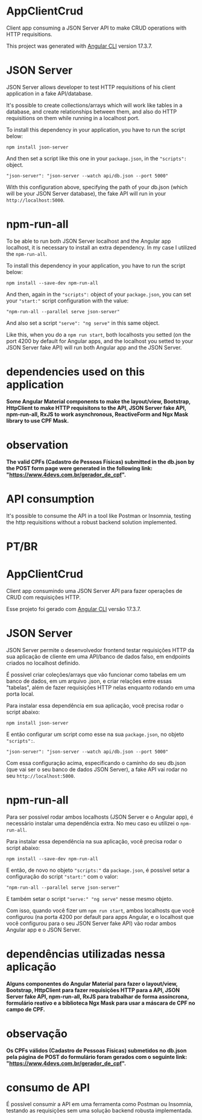 # AppClientCrud

Client app consuming a JSON Server API to make CRUD operations with HTTP requisitions.

This project was generated with [Angular CLI](https://github.com/angular/angular-cli) version 17.3.7.

# JSON Server

JSON Server allows developer to test HTTP requisitions of his client application in a fake API/database. 

It's possible to create collections/arrays which will work like tables in a database, and create relationships between them, and also do HTTP requisitions on them while running in a localhost port.

To install this dependency in your application, you have to run the script below:

`npm install json-server`

And then set a script like this one in your `package.json`, in the `"scripts":` object.

`"json-server": "json-server --watch api/db.json --port 5000"`

With this configuration above, specifying the path of your db.json (which will be your JSON Server database), the fake API will run in your `http://localhost:5000`.

# npm-run-all

To be able to run both JSON Server localhost and the Angular app localhost, it is necessary to install an extra dependency. In my case I utilized the `npm-run-all`. 

To install this dependency in your application, you have to run the script below:

`npm install --save-dev npm-run-all`

And then, again in the `"scripts":` object of your `package.json`, you can set your `"start:"` script configuration with the value:

`"npm-run-all --parallel serve json-server"`

And also set a script `"serve": "ng serve"` in this same object.

Like this, when you do a `npm run start`, both localhosts you setted (on the port 4200 by default for Angular apps, and the localhost you setted to your JSON Server fake API) will run both Angular app and the JSON Server.

# dependencies used on this application

**Some Angular Material components to make the layout/view, Bootstrap, HttpClient to make HTTP requisitons to the API, JSON Server fake API, npm-run-all, RxJS to work asynchronous, ReactiveForm and Ngx Mask library to use CPF Mask.**

# observation

**The valid CPFs (Cadastro de Pessoas Físicas) submitted in the db.json by the POST form page were generated in the following link: "https://www.4devs.com.br/gerador_de_cpf".**

# API consumption

It's possible to consume the API in a tool like Postman or Insomnia, testing the http requisitions without a robust backend solution implemented.
##
# PT/BR

# AppClientCrud

Client app consumindo uma JSON Server API para fazer operações de CRUD com requisições HTTP.

Esse projeto foi gerado com [Angular CLI](https://github.com/angular/angular-cli) versão 17.3.7.

# JSON Server

JSON Server permite o desenvolvedor frontend testar requisições HTTP da sua aplicação de cliente em uma API/banco de dados falso, em endpoints criados no localhost definido.

É possível criar coleções/arrays que vão funcionar como tabelas em um banco de dados, em um arquivo .json, e criar relações entre essas "tabelas", além de fazer requisições HTTP nelas enquanto rodando em uma porta local.

Para instalar essa dependência em sua aplicação, você precisa rodar o script abaixo:

`npm install json-server`

E então configurar um script como esse na sua `package.json`, no objeto `"scripts":`.

`"json-server": "json-server --watch api/db.json --port 5000"`

Com essa configuração acima, especificando o caminho do seu db.json (que vai ser o seu banco de dados JSON Server), a fake API vai rodar no seu `http://localhost:5000`.

# npm-run-all

Para ser possível rodar ambos localhosts (JSON Server e o Angular app), é necessário instalar uma dependência extra. No meu caso eu utilizei o `npm-run-all`.

Para instalar essa dependência na sua aplicação, você precisa rodar o script abaixo:

`npm install --save-dev npm-run-all`

E então, de novo no objeto `"scripts:"` da `package.json`, é possível setar a configuração do script `"start:"` com o valor:

`"npm-run-all --parallel serve json-server"`

E também setar o script `"serve:" "ng serve"` nesse mesmo objeto.

Com isso, quando você fizer um `npm run start`, ambos localhosts que você configurou (na porta 4200 por default para apps Angular, e o localhost que você configurou para o seu JSON Server fake API) vão rodar ambos Angular app e o JSON Server.

# dependências utilizadas nessa aplicação

**Alguns componentes do Angular Material para fazer o layout/view, Bootstrap, HttpClient para fazer requisições HTTP para a API, JSON Server fake API, npm-run-all, RxJS para trabalhar de forma assíncrona, formulário reativo e a biblioteca Ngx Mask para usar a máscara de CPF no campo de CPF.**

# observação

**Os CPFs válidos (Cadastro de Pessoas Físicas) submetidos no db.json pela página de POST do formulário foram gerados com o seguinte link: "https://www.4devs.com.br/gerador_de_cpf".**

# consumo de API

É possível consumir a API em uma ferramenta como Postman ou Insomnia, testando as requisições sem uma solução backend robusta implementada.
